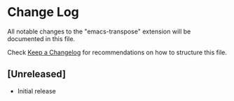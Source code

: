 # Change Log

All notable changes to the "emacs-transpose" extension will be documented in this file.

Check [Keep a Changelog](http://keepachangelog.com/) for recommendations on how to structure this file.

## [Unreleased]

- Initial release
